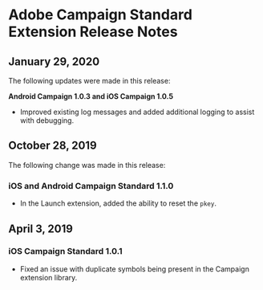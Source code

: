 # Adobe Campaign Standard Extension Release Notes

## January 29, 2020

The following updates were made in this release:  

**Android Campaign 1.0.3 and iOS Campaign 1.0.5**

* Improved existing log messages and added additional logging to assist with debugging.


## October 28, 2019

The following change was made in this release:

### iOS and Android Campaign Standard 1.1.0

* In the Launch extension, added the ability to reset the `pkey`.

## April 3, 2019

### iOS Campaign Standard 1.0.1

* Fixed an issue with duplicate symbols being present in the Campaign extension library.
